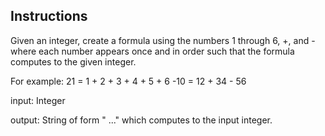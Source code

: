 ## Instructions

Given an integer, create a formula using the numbers 1 through
6, +, and - where each number appears once and in order such
that the formula computes to the given integer.

For example:
  21 = 1 + 2 + 3 + 4 + 5 + 6
-10 = 12 + 34 - 56

input: Integer

output: String of form "<number> <operator> <number>..."
        which computes to the input integer.


